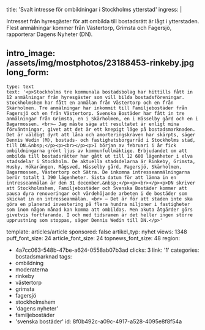title: 'Svalt intresse för ombildningar i Stockholms ytterstad'
ingress: |
  <p>Intresset från hyresgäster för att ombilda till bostadsrätt är lågt i ytterstaden. Flest anmälningar kommer från Västertorp, Grimsta och Fagersjö, rapporterar Dagens Nyheter (DN).
  </p>
  
intro_image: /assets/img/mostphotos/23188453-rinkeby.jpg
long_form:
  -
    type: text
    text: '<p>Stockholms tre kommunala bostadsbolag har hittills fått in 12 anmälningar från hyresgäster som vill bilda bostadsföreningar. Stockholmshem har fått en anmälan från Västertorp och en från Skärholmen. Tre anmälningar har inkommit till Familjebostäder från Fagersjö och en från Västertorp. Svenska Bostäder har fått in tre anmälningar från Grimsta, en i Skärholmen, en i Hässelby gård och en i Bagarmossen. <br>– Jag måste säga att resultatet är enligt mina förväntningar, givet att det är ett knepigt läge på bostadsmarknaden. Det är väldigt dyrt att låna och amorteringskraven har skärpts, säger Dennis Wedin (M), bostads- och fastighetsborgarråd i Stockholms stad, till DN.&nbsp;</p><p><br></p><p>I början av februari i år fick ombildningarna grönt ljus av kommunfullmäktige. Erbjudandet om att ombilda till bostadsrätter har gått ut till 12 600 lägenheter i elva stadsdelar i Stockholm. De aktuella stadsdelarna är Rinkeby, Grimsta, Husby, Hökarängen, Rågsved, Hässelby gård, Fagersjö, Skärholmen, Bagarmossen, Västertorp och Sätra. De inkomna intresseanmälningarna berör totalt 1 390 lägenheter. Sista datum för att lämna in en intresseanmälan är den 31 december.&nbsp;</p><p><br></p><p>DN skriver att Stockholmshem, Familjebostäder och Svenska Bostäder kommer att pausa dyra renoveringar och värdehöjande arbeten i de bostäder som skickat in en intresseanmälan. <br> – Det är för att staden inte ska göra en planerad investering på flera hundra miljoner i fastigheter som inom någon månad kan komma att ombildas. Men akuta åtgärder görs givetvis fortfarande. I och med tidsramen är det heller ingen större upprustning som stoppas, säger Dennis Wedin till DN.</p>'
template: articles/article
sponsored: false
artikel_typ: nyhet
views: 1348
puff_font_size: 24
article_font_size: 24
topnews_font_size: 48
region:
  - 4a7cc063-548b-47be-a624-0558ab07b3ad
clicks: 3
link: '1'
categories: bostadsmarknad
tags:
  - ombildning
  - moderaterna
  - rinkeby
  - västertorp
  - grimsta
  - fagersjö
  - stockholmshem
  - 'dagens nyheter'
  - familjebostäder
  - 'svenska bostäder'
id: 8f0b492c-a09c-4917-a528-4095e8f8f54a
